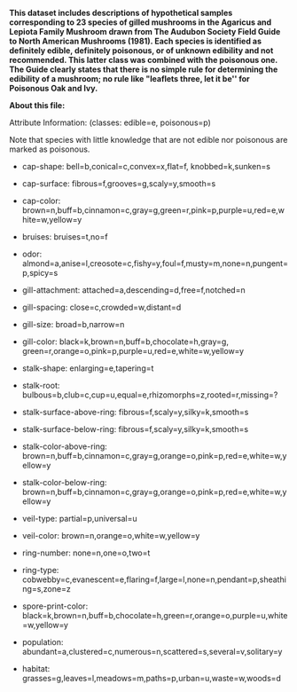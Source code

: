 **This dataset includes descriptions of hypothetical samples corresponding to 23 species of gilled mushrooms in the Agaricus and Lepiota Family Mushroom drawn from The Audubon Society Field Guide to North American Mushrooms (1981). Each species is identified as definitely edible, definitely poisonous, or of unknown edibility and not recommended. This latter class was combined with the poisonous one. The Guide clearly states that there is no simple rule for determining the edibility of a mushroom; no rule like "leaflets three, let it be'' for Poisonous Oak and Ivy.**

**About this file:**

Attribute Information: (classes: edible=e, poisonous=p)

Note that species with little knowledge that are not edible nor poisonous are marked as poisonous.

- cap-shape: bell=b,conical=c,convex=x,flat=f, knobbed=k,sunken=s

- cap-surface: fibrous=f,grooves=g,scaly=y,smooth=s

- cap-color: brown=n,buff=b,cinnamon=c,gray=g,green=r,pink=p,purple=u,red=e,white=w,yellow=y

- bruises: bruises=t,no=f

- odor: almond=a,anise=l,creosote=c,fishy=y,foul=f,musty=m,none=n,pungent=p,spicy=s

- gill-attachment: attached=a,descending=d,free=f,notched=n

- gill-spacing: close=c,crowded=w,distant=d

- gill-size: broad=b,narrow=n

- gill-color: black=k,brown=n,buff=b,chocolate=h,gray=g, green=r,orange=o,pink=p,purple=u,red=e,white=w,yellow=y

- stalk-shape: enlarging=e,tapering=t

- stalk-root: bulbous=b,club=c,cup=u,equal=e,rhizomorphs=z,rooted=r,missing=?

- stalk-surface-above-ring: fibrous=f,scaly=y,silky=k,smooth=s

- stalk-surface-below-ring: fibrous=f,scaly=y,silky=k,smooth=s

- stalk-color-above-ring: brown=n,buff=b,cinnamon=c,gray=g,orange=o,pink=p,red=e,white=w,yellow=y

- stalk-color-below-ring: brown=n,buff=b,cinnamon=c,gray=g,orange=o,pink=p,red=e,white=w,yellow=y

- veil-type: partial=p,universal=u

- veil-color: brown=n,orange=o,white=w,yellow=y

- ring-number: none=n,one=o,two=t

- ring-type: cobwebby=c,evanescent=e,flaring=f,large=l,none=n,pendant=p,sheathing=s,zone=z

- spore-print-color: black=k,brown=n,buff=b,chocolate=h,green=r,orange=o,purple=u,white=w,yellow=y

- population: abundant=a,clustered=c,numerous=n,scattered=s,several=v,solitary=y

- habitat: grasses=g,leaves=l,meadows=m,paths=p,urban=u,waste=w,woods=d

